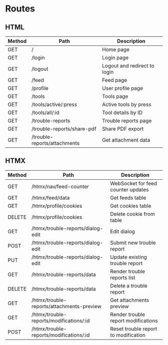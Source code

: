 # Routes

## HTML

| Method | Path                         | Description                  |
| ------ | ---------------------------- | ---------------------------- |
| GET    | /                            | Home page                    |
| GET    | /login                       | Login page                   |
| GET    | /logout                      | Logout and redirect to login |
| GET    | /feed                        | Feed page                    |
| GET    | /profile                     | User profile page            |
| GET    | /tools                       | Tools page                   |
| GET    | /tools/active/:press         | Active tools by press        |
| GET    | /tools/all/:id               | Tool details by ID           |
| GET    | /trouble-reports             | Trouble reports page         |
| GET    | /trouble-reports/share-pdf   | Share PDF export             |
| GET    | /trouble-reports/attachments | Get attachment data          |

## HTMX

| Method | Path                                      | Description                          |
| ------ | ----------------------------------------- | ------------------------------------ |
| GET    | /htmx/nav/feed-counter                    | WebSocket for feed counter updates   |
| GET    | /htmx/feed/data                           | Get feeds table                      |
| GET    | /htmx/profile/cookies                     | Get cookies table                    |
| DELETE | /htmx/profile/cookies                     | Delete cookie from table             |
| GET    | /htmx/trouble-reports/dialog-edit         | Edit dialog                          |
| POST   | /htmx/trouble-reports/dialog-edit         | Submit new trouble report            |
| PUT    | /htmx/trouble-reports/dialog-edit         | Update existing trouble report       |
| GET    | /htmx/trouble-reports/data                | Render trouble reports list          |
| DELETE | /htmx/trouble-reports/data                | Delete a trouble report              |
| GET    | /htmx/trouble-reports/attachments-preview | Get attachments preview              |
| GET    | /htmx/trouble-reports/modifications/:id   | Render trouble report modifications  |
| POST   | /htmx/trouble-reports/modifications/:id   | Reset trouble report to modification |
